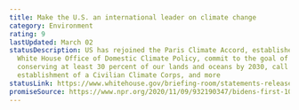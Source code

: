 ```yaml
---
title: Make the U.S. an international leader on climate change
category: Environment
rating: 9
lastUpdated: March 02
statusDescription: US has rejoined the Paris Climate Accord, established the
  White House Office of Domestic Climate Policy, commit to the goal of
  conserving at least 30 percent of our lands and oceans by 2030, call for the
  establishment of a Civilian Climate Corps, and more
statusLink: https://www.whitehouse.gov/briefing-room/statements-releases/2021/01/27/fact-sheet-president-biden-takes-executive-actions-to-tackle-the-climate-crisis-at-home-and-abroad-create-jobs-and-restore-scientific-integrity-across-federal-government/
promiseSource: https://www.npr.org/2020/11/09/932190347/bidens-first-100-days-here-s-what-to-expect
---
```

